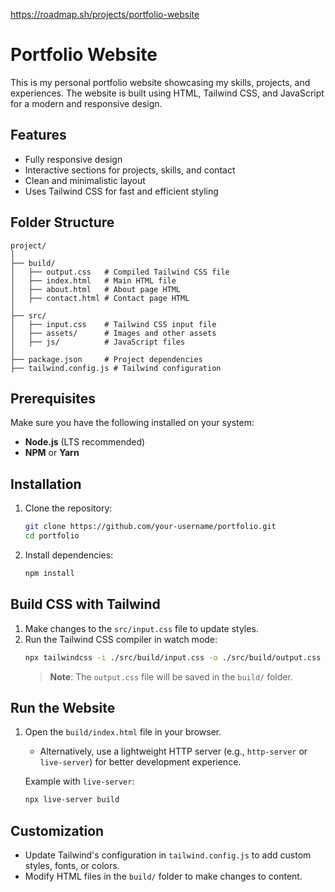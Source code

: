
https://roadmap.sh/projects/portfolio-website
# Portfolio Website

This is my personal portfolio website showcasing my skills, projects, and experiences. The website is built using HTML, Tailwind CSS, and JavaScript for a modern and responsive design.

## Features

- Fully responsive design
- Interactive sections for projects, skills, and contact
- Clean and minimalistic layout
- Uses Tailwind CSS for fast and efficient styling

## Folder Structure

```
project/
│
├── build/
│   ├── output.css   # Compiled Tailwind CSS file
│   ├── index.html   # Main HTML file
│   ├── about.html   # About page HTML
│   ├── contact.html # Contact page HTML
│
├── src/
│   ├── input.css    # Tailwind CSS input file
│   ├── assets/      # Images and other assets
│   ├── js/          # JavaScript files
│
├── package.json     # Project dependencies
├── tailwind.config.js # Tailwind configuration
```

## Prerequisites

Make sure you have the following installed on your system:
- **Node.js** (LTS recommended)
- **NPM** or **Yarn**

## Installation

1. Clone the repository:
   ```bash
   git clone https://github.com/your-username/portfolio.git
   cd portfolio
   ```

2. Install dependencies:
   ```bash
   npm install
   ```

## Build CSS with Tailwind

1. Make changes to the `src/input.css` file to update styles.
2. Run the Tailwind CSS compiler in watch mode:
   ```bash
   npx tailwindcss -i ./src/build/input.css -o ./src/build/output.css --watch
   ```
   > **Note**: The `output.css` file will be saved in the `build/` folder.

## Run the Website

1. Open the `build/index.html` file in your browser.
   - Alternatively, use a lightweight HTTP server (e.g., `http-server` or `live-server`) for better development experience.

   Example with `live-server`:
   ```bash
   npx live-server build
   ```

## Customization

- Update Tailwind's configuration in `tailwind.config.js` to add custom styles, fonts, or colors.
- Modify HTML files in the `build/` folder to make changes to content.



